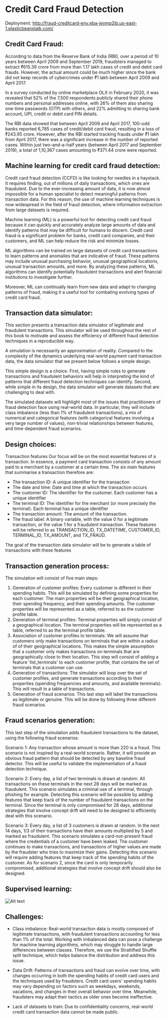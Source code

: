 # Credit Card Fraud Detection

Deployment: http://fraud-creditcard-env.eba-jeymp2ib.us-east-1.elasticbeanstalk.com/


## Credit Card Fraud:
According to data from the Reserve Bank of India (RBI), over a period of 10 years between April 2009 and September 2019, fraudsters managed to extract ₹615.39 crore from more than 1.17 lakh cases of credit and debit card frauds. However, the actual amount could be much higher since the bank did not keep records of cybercrimes under ₹1 lakh between April 2009 and April 2017.

In a survey conducted by online marketplace OLX in February 2020, it was revealed that 52% of the 7,500 respondents publicly shared their phone numbers and personal addresses online, with 26% of them also sharing one-time passwords (OTP) with others, and 22% admitting to sharing bank account, UPI, credit or debit card PIN details.

The RBI data showed that between April 2009 and April 2017, 100-odd banks reported 6,785 cases of credit/debit card fraud, resulting in a loss of ₹243.95 crore. However, after the RBI started tracking frauds under ₹1 lakh from April 2017, there was a significant increase in the number of reported cases. Within just two-and-a-half years (between April 2017 and September 2019), a total of 1,10,367 cases amounting to ₹371.44 crore were reported.


## Machine learning for credit card fraud detection:
Credit card fraud detection (CCFD) is like looking for needles in a haystack. It requires finding, out of millions of daily transactions, which ones are fraudulent. Due to the ever-increasing amount of data, it is now almost impossible for a human specialist to detect meaningful patterns from transaction data. For this reason, the use of machine learning techniques is now widespread in the field of fraud detection, where information extraction from large datasets is required.

Machine learning (ML) is a powerful tool for detecting credit card fraud because it can quickly and accurately analyze large amounts of data and identify patterns that may be difficult for humans to discern. Credit card fraud is a significant problem for banks, credit card companies, and their customers, and ML can help reduce the risk and minimize losses.

ML algorithms can be trained on large datasets of credit card transactions to learn patterns and anomalies that are indicative of fraud. These patterns may include unusual purchasing behavior, unusual geographical locations, unusual transaction amounts, and more. By analyzing these patterns, ML algorithms can identify potentially fraudulent transactions and alert financial institutions to investigate further.

Moreover, ML can continually learn from new data and adapt to changing patterns of fraud, making it a useful tool for combating evolving types of credit card fraud.


## Transaction data simulator:

This section presents a transaction data simulator of legitimate and fraudulent transactions. This simulator will be used throughout the rest of this book to motivate and assess the efficiency of different fraud detection techniques in a reproducible way.

A simulation is necessarily an approximation of reality. Compared to the complexity of the dynamics underlying real-world payment card transaction data, the data simulator that we present below follows a simple design.

This simple design is a choice. First, having simple rules to generate transactions and fraudulent behaviors will help in interpreting the kind of patterns that different fraud detection techniques can identify. Second, while simple in its design, the data simulator will generate datasets that are challenging to deal with.

The simulated datasets will highlight most of the issues that practitioners of fraud detection face using real-world data. In particular, they will include class imbalance (less than 1% of fraudulent transactions), a mix of numerical and categorical features (with categorical features involving a very large number of values), non-trivial relationships between features, and time-dependent fraud scenarios.


## Design choices:
Transaction features
Our focus will be on the most essential features of a transaction. In essence, a payment card transaction consists of any amount paid to a merchant by a customer at a certain time. The six main features that summarise a transaction therefore are:

- The transaction ID: A unique identifier for the transaction
- The date and time: Date and time at which the transaction occurs
- The customer ID: The identifier for the customer. Each customer has a unique identifier
- The terminal ID: The identifier for the merchant (or more precisely the terminal). Each terminal has a unique identifier
- The transaction amount: The amount of the transaction.
- The fraud label: A binary variable, with the value 0 for a legitimate transaction, or the value 1 for a fraudulent transaction.
These features will be referred to as TRANSACTION_ID, TX_DATETIME, CUSTOMER_ID, TERMINAL_ID, TX_AMOUNT, and TX_FRAUD.

The goal of the transaction data simulator will be to generate a table of transactions with these features


## Transaction generation process:
The simulation will consist of five main steps:

1. Generation of customer profiles: Every customer is different in their spending habits. This will be simulated by defining some properties for each customer. The main properties will be their geographical location, their spending frequency, and their spending amounts. The customer properties will be represented as a table, referred to as the customer profile table.
2. Generation of terminal profiles: Terminal properties will simply consist of a geographical location. The terminal properties will be represented as a table, referred to as the terminal profile table.
3. Association of customer profiles to terminals: We will assume that customers only make transactions on terminals that are within a radius of 
 of their geographical locations. This makes the simple assumption that a customer only makes transactions on terminals that are geographically close to their location. This step will consist of adding a feature 'list_terminals' to each customer profile, that contains the set of terminals that a customer can use.
4. Generation of transactions: The simulator will loop over the set of customer profiles, and generate transactions according to their properties (spending frequencies and amounts, and available terminals). This will result in a table of transactions.
5. Generation of fraud scenarios: This last step will label the transactions as legitimate or genuine. This will be done by following three different fraud scenarios.


## Fraud scenarios generation:
This last step of the simulation adds fraudulent transactions to the dataset, using the following fraud scenarios:

Scenario 1: Any transaction whose amount is more than 220 is a fraud. This scenario is not inspired by a real-world scenario. Rather, it will provide an obvious fraud pattern that should be detected by any baseline fraud detector. This will be useful to validate the implementation of a fraud detection technique.

Scenario 2: Every day, a list of two terminals is drawn at random. All transactions on these terminals in the next 28 days will be marked as fraudulent. This scenario simulates a criminal use of a terminal, through phishing for example. Detecting this scenario will be possible by adding features that keep track of the number of fraudulent transactions on the terminal. Since the terminal is only compromised for 28 days, additional strategies that involve concept drift will need to be designed to efficiently deal with this scenario.

Scenario 3: Every day, a list of 3 customers is drawn at random. In the next 14 days, 1/3 of their transactions have their amounts multiplied by 5 and marked as fraudulent. This scenario simulates a card-not-present fraud where the credentials of a customer have been leaked. The customer continues to make transactions, and transactions of higher values are made by the fraudster who tries to maximize their gains. Detecting this scenario will require adding features that keep track of the spending habits of the customer. As for scenario 2, since the card is only temporarily compromised, additional strategies that involve concept drift should also be designed.


## Supervised learning:
![Alt text](https://fraud-detection-handbook.github.io/fraud-detection-handbook/_images/baseline_ML_workflow.png)


## Challenges:
- Class imbalance: Real-world transaction data is mostly composed of legitimate transactions, with fraudulent transactions accounting for less than 1% of the total. Working with imbalanced data can pose a challenge for machine learning algorithms, which may struggle to handle large differences between classes. Therefore, we use the Strattified Shuffle split technique, which helps balance the distribution and address this issue.

- Data Drift: Patterns of transactions and fraud can evolve over time, with changes occurring in both the spending habits of credit card users and the techniques used by fraudsters. Credit card users' spending habits may vary depending on factors such as weekdays, weekends, vacations, and changes in their overall behavior over time. Meanwhile, fraudsters may adapt their tactics as older ones become ineffective.

- Lack of datasets to train: Due to confidentiality concerns, real-world credit card transaction data cannot be made public.
